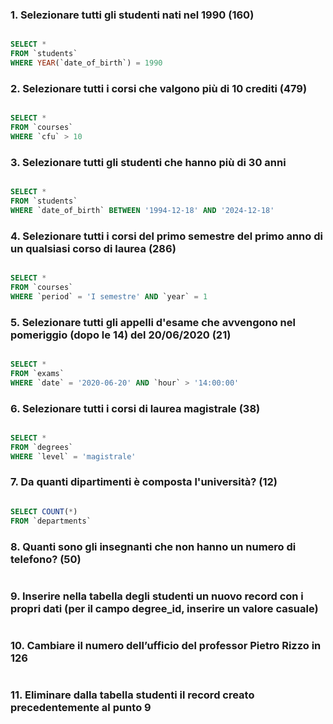 ### 1. Selezionare tutti gli studenti nati nel 1990 (160)

```SQL

SELECT *
FROM `students`
WHERE YEAR(`date_of_birth`) = 1990

```

### 2. Selezionare tutti i corsi che valgono più di 10 crediti (479)

```SQL

SELECT *
FROM `courses`
WHERE `cfu` > 10

```
### 3. Selezionare tutti gli studenti che hanno più di 30 anni

```SQL

SELECT *
FROM `students`
WHERE `date_of_birth` BETWEEN '1994-12-18' AND '2024-12-18'

```
### 4. Selezionare tutti i corsi del primo semestre del primo anno di un qualsiasi corso di laurea (286)

```SQL

SELECT *
FROM `courses`
WHERE `period` = 'I semestre' AND `year` = 1

```
### 5. Selezionare tutti gli appelli d'esame che avvengono nel pomeriggio (dopo le 14) del 20/06/2020 (21)

```SQL

SELECT *
FROM `exams`
WHERE `date` = '2020-06-20' AND `hour` > '14:00:00'

```
### 6. Selezionare tutti i corsi di laurea magistrale (38)

```SQL

SELECT *
FROM `degrees`
WHERE `level` = 'magistrale'

```
### 7. Da quanti dipartimenti è composta l'università? (12)

```SQL

SELECT COUNT(*)
FROM `departments`

```
### 8. Quanti sono gli insegnanti che non hanno un numero di telefono? (50)

```SQL

```
### 9. Inserire nella tabella degli studenti un nuovo record con i propri dati (per il campo degree_id, inserire un valore casuale)

```SQL

```
### 10. Cambiare il numero dell’ufficio del professor Pietro Rizzo in 126

```SQL

```

### 11. Eliminare dalla tabella studenti il record creato precedentemente al punto 9

```SQL

```
